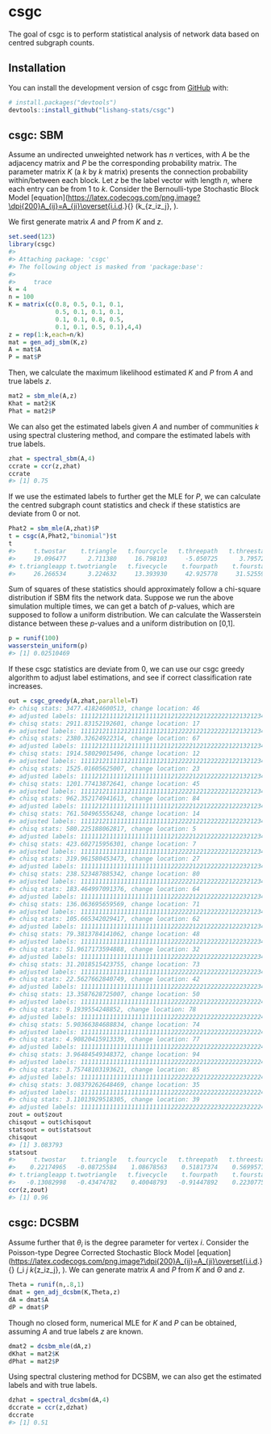 
<!-- README.md is generated from README.Rmd. Please edit that file -->

# csgc

<!-- badges: start -->
<!-- badges: end -->

The goal of csgc is to perform statistical analysis of network data
based on centred subgraph counts.

## Installation

You can install the development version of csgc from
[GitHub](https://github.com/) with:

``` r
# install.packages("devtools")
devtools::install_github("lishang-stats/csgc")
```

## csgc: SBM

Assume an undirected unweighted network has $n$ vertices, with $A$ be
the adjacency matrix and $P$ be the corresponding probability matrix.
The parameter matrix $K$ (a $k$ by $k$ matrix) presents the connection
probability within/between each block. Let $z$ be the label vector with
length $n$, where each entry can be from $1$ to $k$. Consider the
Bernoulli-type Stochastic Block Model
\[equation\](<a href="https://latex.codecogs.com/png.image?\dpi%7B200%7DA_%7Bij%7D=A_%7Bji%7D\overset%7Bi.i.d" class="uri">https://latex.codecogs.com/png.image?\dpi{200}A_{ij}=A_{ji}\overset{i.i.d</a>.}{}
(k\_{z_iz_j}, ).

We first generate matrix $A$ and $P$ from $K$ and $z$.

``` r
set.seed(123)
library(csgc)
#> 
#> Attaching package: 'csgc'
#> The following object is masked from 'package:base':
#> 
#>     trace
k = 4
n = 100
K = matrix(c(0.8, 0.5, 0.1, 0.1, 
             0.5, 0.1, 0.1, 0.1, 
             0.1, 0.1, 0.8, 0.5, 
             0.1, 0.1, 0.5, 0.1),4,4)
z = rep(1:k,each=n/k)
mat = gen_adj_sbm(K,z)
A = mat$A
P = mat$P
```

Then, we calculate the maximum likelihood estimated $K$ and $P$ from $A$
and true labels $z$.

``` r
mat2 = sbm_mle(A,z)
Khat = mat2$K
Phat = mat2$P
```

We can also get the estimated labels given $A$ and number of communities
$k$ using spectral clustering method, and compare the estimated labels
with true labels.

``` r
zhat = spectral_sbm(A,4)
ccrate = ccr(z,zhat)
ccrate
#> [1] 0.75
```

If we use the estimated labels to further get the MLE for $P$, we can
calculate the centred subgraph count statistics and check if these
statistics are deviate from 0 or not.

``` r
Phat2 = sbm_mle(A,zhat)$P
t = csgc(A,Phat2,"binomial")$t
t
#>     t.twostar    t.triangle   t.fourcycle   t.threepath   t.threestar 
#>     19.096477      2.711380     16.798103     -5.050725      3.795722 
#> t.triangleapp t.twotriangle   t.fivecycle    t.fourpath    t.fourstar 
#>     26.266534      3.224632     13.393930     42.925778     31.525595
```

Sum of squares of these statistics should approximately follow a
chi-square distribution if SBM fits the network data. Suppose we run the
above simulation multiple times, we can get a batch of $p$-values, which
are supposed to follow a uniform distribution. We can calculate the
Wasserstein distance between these $p$-values and a uniform distribution
on \[0,1\].

``` r
p = runif(100)
wasserstein_uniform(p)
#> [1] 0.02510469
```

If these csgc statistics are deviate from 0, we can use our csgc greedy
algorithm to adjust label estimations, and see if correct classification
rate increases.

``` r
out = csgc_greedy(A,zhat,parallel=T)
#> chisq stats: 3477.41824600513, change location: 46
#> adjusted labels: 1111212111121211211111211212222122122222212213212344444444444343443444343443323433342323333332333333
#> chisq stats: 2911.83152192601, change location: 17
#> adjusted labels: 1111212111121211111111211212222122122222212213212344444444444343443444343443323433342323333332333333
#> chisq stats: 2380.32624922314, change location: 67
#> adjusted labels: 1111212111121211111111211212222122122222212213212344444444444343444444343443323433342323333332333333
#> chisq stats: 1914.58029015496, change location: 12
#> adjusted labels: 1111212111111211111111211212222122122222212213212344444444444343444444343443323433342323333332333333
#> chisq stats: 1525.01605625007, change location: 23
#> adjusted labels: 1111212111111211111111111212222122122222212213212344444444444343444444343443323433342323333332333333
#> chisq stats: 1201.77413872641, change location: 45
#> adjusted labels: 1111212111111211111111111212222122122222212223212344444444444343444444343443323433342323333332333333
#> chisq stats: 962.352174941613, change location: 84
#> adjusted labels: 1111212111111211111111111212222122122222212223212344444444444343444444343443323433332323333332333333
#> chisq stats: 761.504965556248, change location: 14
#> adjusted labels: 1111212111111111111111111212222122122222212223212344444444444343444444343443323433332323333332333333
#> chisq stats: 580.225188062817, change location: 5
#> adjusted labels: 1111112111111111111111111212222122122222212223212344444444444343444444343443323433332323333332333333
#> chisq stats: 423.602715956301, change location: 7
#> adjusted labels: 1111111111111111111111111212222122122222212223212344444444444343444444343443323433332323333332333333
#> chisq stats: 319.961580453473, change location: 27
#> adjusted labels: 1111111111111111111111111222222122122222212223212344444444444343444444343443323433332323333332333333
#> chisq stats: 238.523487885342, change location: 80
#> adjusted labels: 1111111111111111111111111222222122122222212223212344444444444343444444343443323333332323333332333333
#> chisq stats: 183.464997091376, change location: 64
#> adjusted labels: 1111111111111111111111111222222122122222212223212344444444444344444444343443323333332323333332333333
#> chisq stats: 136.063695659569, change location: 71
#> adjusted labels: 1111111111111111111111111222222122122222212223212344444444444344444444443443323333332323333332333333
#> chisq stats: 105.665342029417, change location: 62
#> adjusted labels: 1111111111111111111111111222222122122222212223212344444444444444444444443443323333332323333332333333
#> chisq stats: 79.3813784141062, change location: 48
#> adjusted labels: 1111111111111111111111111222222122122222212223222344444444444444444444443443323333332323333332333333
#> chisq stats: 51.9617173594888, change location: 32
#> adjusted labels: 1111111111111111111111111222222222122222212223222344444444444444444444443443323333332323333332333333
#> chisq stats: 31.2018515423755, change location: 73
#> adjusted labels: 1111111111111111111111111222222222122222212223222344444444444444444444444443323333332323333332333333
#> chisq stats: 22.5627662840749, change location: 42
#> adjusted labels: 1111111111111111111111111222222222122222222223222344444444444444444444444443323333332323333332333333
#> chisq stats: 13.3587628725007, change location: 50
#> adjusted labels: 1111111111111111111111111222222222122222222223222244444444444444444444444443323333332323333332333333
#> chisq stats: 9.1939554248852, change location: 78
#> adjusted labels: 1111111111111111111111111222222222122222222223222244444444444444444444444443333333332323333332333333
#> chisq stats: 5.90366384688834, change location: 74
#> adjusted labels: 1111111111111111111111111222222222122222222223222244444444444444444444444343333333332323333332333333
#> chisq stats: 4.90820415913339, change location: 77
#> adjusted labels: 1111111111111111111111111222222222122222222223222244444444444444444444444343433333332323333332333333
#> chisq stats: 3.96484549348372, change location: 94
#> adjusted labels: 1111111111111111111111111222222222122222222223222244444444444444444444444343433333332323333333333333
#> chisq stats: 3.75748103193621, change location: 85
#> adjusted labels: 1111111111111111111111111222222222122222222223222244444444444444444444444343433333333323333333333333
#> chisq stats: 3.08379262648469, change location: 35
#> adjusted labels: 1111111111111111111111111222222222222222222223222244444444444444444444444343433333333323333333333333
#> chisq stats: 3.11013929518305, change location: 39
#> adjusted labels: 1111111111111111111111111222222222222232222223222244444444444444444444444343433333333323333333333333
zout = out$zout
chisqout = out$chisqout
statsout = out$statsout
chisqout
#> [1] 3.083793
statsout
#>     t.twostar    t.triangle   t.fourcycle   t.threepath   t.threestar 
#>    0.22174965   -0.08725584    1.08678563    0.51817374    0.56995710 
#> t.triangleapp t.twotriangle   t.fivecycle    t.fourpath    t.fourstar 
#>   -0.13082998   -0.43474782    0.40048793   -0.91447892    0.22307754
ccr(z,zout)
#> [1] 0.96
```

## csgc: DCSBM

Assume further that $\theta_i$ is the degree parameter for vertex $i$.
Consider the Poisson-type Degree Corrected Stochastic Block Model
\[equation\](<a href="https://latex.codecogs.com/png.image?\dpi%7B200%7DA_%7Bij%7D=A_%7Bji%7D\overset%7Bi.i.d" class="uri">https://latex.codecogs.com/png.image?\dpi{200}A_{ij}=A_{ji}\overset{i.i.d</a>.}{}
(\_i *j k*{z_iz_j}, ). We can generate matrix $A$ and $P$ from $K$ and
$\Theta$ and $z$.

``` r
Theta = runif(n,.8,1)
dmat = gen_adj_dcsbm(K,Theta,z)
dA = dmat$A
dP = dmat$P
```

Though no closed form, numerical MLE for $K$ and $P$ can be obtained,
assuming $A$ and true labels $z$ are known.

``` r
dmat2 = dcsbm_mle(dA,z)
dKhat = mat2$K
dPhat = mat2$P
```

Using spectral clustering method for DCSBM, we can also get the
estimated labels and with true labels.

``` r
dzhat = spectral_dcsbm(dA,4)
dccrate = ccr(z,dzhat)
dccrate
#> [1] 0.51
```
